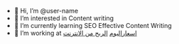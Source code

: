 - 👋 Hi, I’m @user-name
- 👀 I’m interested in Content writing
- 🌱 I’m currently learning SEO Effective Content Writing
- 💞️ I’m working at <a href="https://www.pricestday.com/" title="اسعار اليوم">اسعاراليوم</a>
<a href="https://profitinternet.pricestday.com/2024/01/profit-from-the-Internet.html/" title="الربح من الانترنت ">الربح من الانترنت</a>

